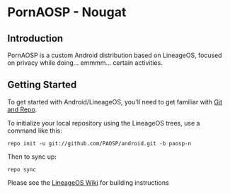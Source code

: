 PornAOSP - Nougat
===========

Introduction
------------------

PornAOSP is a custom Android distribution based on LineageOS, focused on privacy while doing... emmmm... certain activities.


Getting Started
---------------

To get started with Android/LineageOS, you'll need to get
familiar with [Git and Repo](https://source.android.com/source/using-repo.html).

To initialize your local repository using the LineageOS trees, use a command like this:

    repo init -u git://github.com/PAOSP/android.git -b paosp-n

Then to sync up:

    repo sync

Please see the [LineageOS Wiki](https://wiki.lineageos.org/) for building instructions
